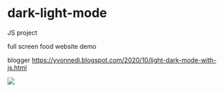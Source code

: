 # dark-light-mode
JS project

full screen food website demo 

blogger https://yvonnedi.blogspot.com/2020/10/light-dark-mode-with-js.html

![](https://1.bp.blogspot.com/-ESdwG7mZ9gE/X3ts_0iMxpI/AAAAAAAADOQ/y0UYdH2TkGQZJgP1QQc8-bz4Z7Hy44FXwCLcBGAsYHQ/w640-h306/453451.gif)